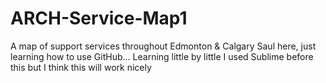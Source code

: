 # ARCH-Service-Map1
A map of support services throughout Edmonton &amp; Calgary
Saul here, just learning how to use GitHub... Learning little by little
I used Sublime before this but I think this will work nicely
